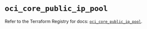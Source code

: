 # `oci_core_public_ip_pool`

Refer to the Terraform Registry for docs: [`oci_core_public_ip_pool`](https://registry.terraform.io/providers/hashicorp/oci/7.19.0/docs/resources/core_public_ip_pool).

